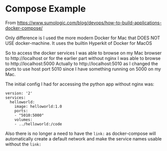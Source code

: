 # Compose Example

From https://www.sumologic.com/blog/devops/how-to-build-applications-docker-compose/

Only difference is I used the more modern Docker for Mac that DOES NOT USE
docker-machine. It uses the builtin Hyperkit of Docker for MacOS

So to access the docker services I was able to browse on my Mac browser to
http://localhost or for the earlier part without nginx I was able to browse to
http://localhost:5000 Actually to http://localhost:5010 as I changed the ports
to use host port 5010 since I have something running on 5000 on my Mac.

The initial config I had for accessing the python app without nginx was:

```
version: '2'
services:
  helloworld:
    image: helloworld:1.0
    ports:
    - "5010:5000"
    volumes:
    - ../helloworld:/code
```

Also there is no longer a need to have the `link:` as docker-compose will
automatically create a default network and make the service names usable without
the `link:`

